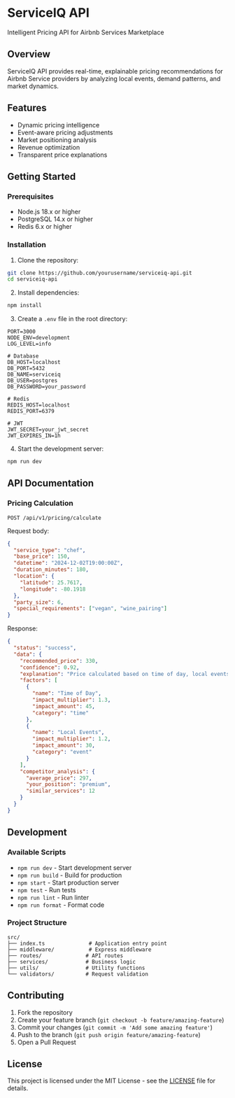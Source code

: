 # ServiceIQ API

Intelligent Pricing API for Airbnb Services Marketplace

## Overview

ServiceIQ API provides real-time, explainable pricing recommendations for Airbnb Service providers by analyzing local events, demand patterns, and market dynamics.

## Features

- Dynamic pricing intelligence
- Event-aware pricing adjustments
- Market positioning analysis
- Revenue optimization
- Transparent price explanations

## Getting Started

### Prerequisites

- Node.js 18.x or higher
- PostgreSQL 14.x or higher
- Redis 6.x or higher

### Installation

1. Clone the repository:
```bash
git clone https://github.com/yourusername/serviceiq-api.git
cd serviceiq-api
```

2. Install dependencies:
```bash
npm install
```

3. Create a `.env` file in the root directory:
```env
PORT=3000
NODE_ENV=development
LOG_LEVEL=info

# Database
DB_HOST=localhost
DB_PORT=5432
DB_NAME=serviceiq
DB_USER=postgres
DB_PASSWORD=your_password

# Redis
REDIS_HOST=localhost
REDIS_PORT=6379

# JWT
JWT_SECRET=your_jwt_secret
JWT_EXPIRES_IN=1h
```

4. Start the development server:
```bash
npm run dev
```

## API Documentation

### Pricing Calculation

```http
POST /api/v1/pricing/calculate
```

Request body:
```json
{
  "service_type": "chef",
  "base_price": 150,
  "datetime": "2024-12-02T19:00:00Z",
  "duration_minutes": 180,
  "location": {
    "latitude": 25.7617,
    "longitude": -80.1918
  },
  "party_size": 6,
  "special_requirements": ["vegan", "wine_pairing"]
}
```

Response:
```json
{
  "status": "success",
  "data": {
    "recommended_price": 330,
    "confidence": 0.92,
    "explanation": "Price calculated based on time of day, local events, and party size.",
    "factors": [
      {
        "name": "Time of Day",
        "impact_multiplier": 1.3,
        "impact_amount": 45,
        "category": "time"
      },
      {
        "name": "Local Events",
        "impact_multiplier": 1.2,
        "impact_amount": 30,
        "category": "event"
      }
    ],
    "competitor_analysis": {
      "average_price": 297,
      "your_position": "premium",
      "similar_services": 12
    }
  }
}
```

## Development

### Available Scripts

- `npm run dev` - Start development server
- `npm run build` - Build for production
- `npm start` - Start production server
- `npm test` - Run tests
- `npm run lint` - Run linter
- `npm run format` - Format code

### Project Structure

```
src/
├── index.ts              # Application entry point
├── middleware/           # Express middleware
├── routes/              # API routes
├── services/            # Business logic
├── utils/               # Utility functions
└── validators/          # Request validation
```

## Contributing

1. Fork the repository
2. Create your feature branch (`git checkout -b feature/amazing-feature`)
3. Commit your changes (`git commit -m 'Add some amazing feature'`)
4. Push to the branch (`git push origin feature/amazing-feature`)
5. Open a Pull Request

## License

This project is licensed under the MIT License - see the [LICENSE](LICENSE) file for details. 
